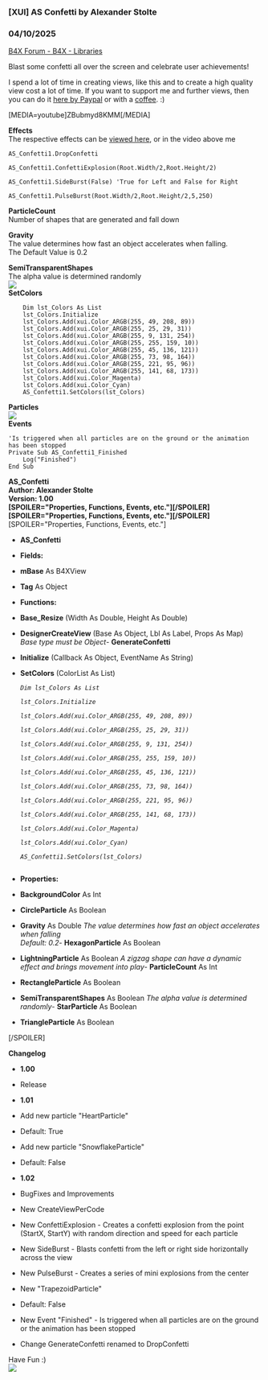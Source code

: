 ###  [XUI] AS Confetti by Alexander Stolte
### 04/10/2025
[B4X Forum - B4X - Libraries](https://www.b4x.com/android/forum/threads/164520/)

Blast some confetti all over the screen and celebrate user achievements!  
  
I spend a lot of time in creating views, like this and to create a high quality view cost a lot of time. If you want to support me and further views, then you can do it [here by Paypal](https://www.paypal.com/donate/?hosted_button_id=PBJGJWDDSM6ZG) or with a [coffee](https://www.buymeacoffee.com/astolte). :)  
  
[MEDIA=youtube]ZBubmyd8KMM[/MEDIA]  
  
**Effects**  
The respective effects can be [viewed here](https://youtu.be/ZBubmyd8KMM), or in the video above me  

```B4X
AS_Confetti1.DropConfetti
```

  

```B4X
AS_Confetti1.ConfettiExplosion(Root.Width/2,Root.Height/2)
```

  

```B4X
AS_Confetti1.SideBurst(False) 'True for Left and False for Right
```

  

```B4X
AS_Confetti1.PulseBurst(Root.Width/2,Root.Height/2,5,250)
```

  
  
**ParticleCount**  
Number of shapes that are generated and fall down  
  
**Gravity**  
The value determines how fast an object accelerates when falling.  
The Default Value is 0.2  
  
**SemiTransparentShapes**  
The alpha value is determined randomly  
![](https://www.b4x.com/android/forum/attachments/159302)  
**SetColors**  

```B4X
    Dim lst_Colors As List  
    lst_Colors.Initialize  
    lst_Colors.Add(xui.Color_ARGB(255, 49, 208, 89))  
    lst_Colors.Add(xui.Color_ARGB(255, 25, 29, 31))  
    lst_Colors.Add(xui.Color_ARGB(255, 9, 131, 254))  
    lst_Colors.Add(xui.Color_ARGB(255, 255, 159, 10))  
    lst_Colors.Add(xui.Color_ARGB(255, 45, 136, 121))  
    lst_Colors.Add(xui.Color_ARGB(255, 73, 98, 164))  
    lst_Colors.Add(xui.Color_ARGB(255, 221, 95, 96))  
    lst_Colors.Add(xui.Color_ARGB(255, 141, 68, 173))  
    lst_Colors.Add(xui.Color_Magenta)  
    lst_Colors.Add(xui.Color_Cyan)  
    AS_Confetti1.SetColors(lst_Colors)
```

  
**Particles**  
![](https://www.b4x.com/android/forum/attachments/163344)  
**Events**  

```B4X
'Is triggered when all particles are on the ground or the animation has been stopped  
Private Sub AS_Confetti1_Finished  
    Log("Finished")  
End Sub
```

  
  
**AS\_Confetti  
Author: Alexander Stolte  
Version: 1.00  
[SPOILER="Properties, Functions, Events, etc."][/SPOILER][SPOILER="Properties, Functions, Events, etc."][/SPOILER]**[SPOILER="Properties, Functions, Events, etc."]  

- **AS\_Confetti**

- **Fields:**

- **mBase** As B4XView
- **Tag** As Object

- **Functions:**

- **Base\_Resize** (Width As Double, Height As Double)
- **DesignerCreateView** (Base As Object, Lbl As Label, Props As Map)
*Base type must be Object*- **GenerateConfetti**
- **Initialize** (Callback As Object, EventName As String)
- **SetColors** (ColorList As List)
*<code>  
 Dim lst\_Colors As List  
 lst\_Colors.Initialize  
 lst\_Colors.Add(xui.Color\_ARGB(255, 49, 208, 89))  
 lst\_Colors.Add(xui.Color\_ARGB(255, 25, 29, 31))  
 lst\_Colors.Add(xui.Color\_ARGB(255, 9, 131, 254))  
 lst\_Colors.Add(xui.Color\_ARGB(255, 255, 159, 10))  
 lst\_Colors.Add(xui.Color\_ARGB(255, 45, 136, 121))  
 lst\_Colors.Add(xui.Color\_ARGB(255, 73, 98, 164))  
 lst\_Colors.Add(xui.Color\_ARGB(255, 221, 95, 96))  
 lst\_Colors.Add(xui.Color\_ARGB(255, 141, 68, 173))  
 lst\_Colors.Add(xui.Color\_Magenta)  
 lst\_Colors.Add(xui.Color\_Cyan)  
 AS\_Confetti1.SetColors(lst\_Colors)  
 </code>*
- **Properties:**

- **BackgroundColor** As Int
- **CircleParticle** As Boolean
- **Gravity** As Double
*The value determines how fast an object accelerates when falling  
 Default: 0.2*- **HexagonParticle** As Boolean
- **LightningParticle** As Boolean
*A zigzag shape can have a dynamic effect and brings movement into play*- **ParticleCount** As Int
- **RectangleParticle** As Boolean
- **SemiTransparentShapes** As Boolean
*The alpha value is determined randomly*- **StarParticle** As Boolean
- **TriangleParticle** As Boolean

[/SPOILER]  
  
**Changelog**  

- **1.00**

- Release

- **1.01**

- Add new particle "HeartParticle"

- Default: True

- Add new particle "SnowflakeParticle"

- Default: False

- **1.02**

- BugFixes and Improvements
- New CreateViewPerCode
- New ConfettiExplosion - Creates a confetti explosion from the point (StartX, StartY) with random direction and speed for each particle
- New SideBurst - Blasts confetti from the left or right side horizontally across the view
- New PulseBurst - Creates a series of mini explosions from the center
- New "TrapezoidParticle"

- Default: False

- New Event "Finished" - Is triggered when all particles are on the ground or the animation has been stopped
- Change GenerateConfetti renamed to DropConfetti

Have Fun :)  
[![](https://www.b4x.com/android/forum/attachments/paypal-donate-button-png-clipart-png.79848/)](https://www.paypal.com/donate/?hosted_button_id=PBJGJWDDSM6ZG)